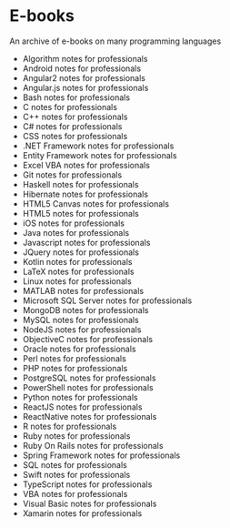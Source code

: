 # E-books
An archive of e-books on many programming languages

- Algorithm notes for professionals
- Android notes for professionals
- Angular2 notes for professionals
- Angular.js notes for professionals
- Bash notes for professionals
- C notes for professionals
- C++ notes for professionals
- C# notes for professionals
- CSS notes for professionals
- .NET Framework notes for professionals
- Entity Framework notes for professionals
- Excel VBA notes for professionals
- Git notes for professionals
- Haskell notes for professionals
- Hibernate notes for professionals
- HTML5 Canvas notes for professionals
- HTML5 notes for professionals
- iOS notes for professionals
- Java notes for professionals
- Javascript notes for professionals
- JQuery notes for professionals
- Kotlin notes for professionals
- LaTeX notes for professionals
- Linux notes for professionals
- MATLAB notes for professionals
- Microsoft SQL Server notes for professionals
- MongoDB notes for professionals
- MySQL notes for professionals
- NodeJS notes for professionals
- ObjectiveC notes for professionals
- Oracle notes for professionals
- Perl notes for professionals
- PHP notes for professionals
- PostgreSQL notes for professionals
- PowerShell notes for professionals
- Python notes for professionals
- ReactJS notes for professionals
- ReactNative notes for professionals
- R notes for professionals
- Ruby notes for professionals
- Ruby On Rails notes for professionals
- Spring Framework notes for professionals
- SQL notes for professionals
- Swift notes for professionals
- TypeScript notes for professionals
- VBA notes for professionals
- Visual Basic notes for professionals
- Xamarin notes for professionals
